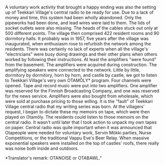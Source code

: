 
A voluntary work activity that brought a happy ending was also the setting up of Teekkari Village's central radio to be ready for use. Due to a lack of money and time, this system had been wholly abandoned. Only the pipeworks had been done, and lead wires were laid to them. The lids of socket outlets were also missing. The heads of the cables stuck out only at 500 different points. The village then comprised 422 resident rooms and 90 dormitory halls. It probably was in 1957, five years after the village was inaugurated, when enthusiasm rose to refurbish the network among the residents. There was certainly no lack of experts when all the village's "electricians" were busy doing drawings and their other plans when others worked by following their instructions. At least the amplifiers "were found" from the basement. The amplifiers were acquired during construction. The amplifying speakers were connected to the network. Little by little, dormitory by dormitory, horn by horn, and castle by castle, we got to listen to Teekkari Village's very own OTAMÖLY\* program. Four channels were opened. Tape and record music were put into two amplifiers. One amplifier was reserved for the Finnish Broadcasting Company, and one was reserved for the news service. Amplifiers were also bought from wholesale, which were sold at purchase pricing to those willing. It is the "fault" of Teekkari Village central radio that my writing series was born. At the villagers' request, I began to dictate these my memoirs on tape, which were then played on Otamöly. The residents could listen to those memoirs on the central radio. It wasn't until later that I took action to unpack my own tapes on paper. Central radio was quite important when it was announced that Otapeople were needed for voluntary work, Servin Mökki parties, Nurse Competitions, or the traditional Vappu Eve's Beer Relay. When massive exponential speakers were installed on the top of castles' roofs, there really was noise both inside and outdoors.

\*Translator's remark: OTANOISE or OTABAWL."
